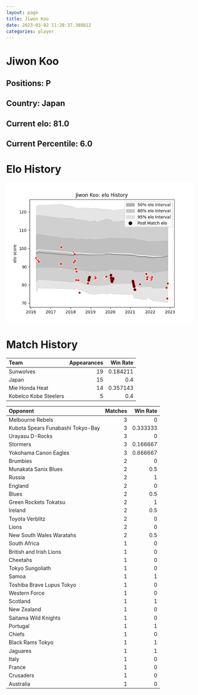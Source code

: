```yaml
---  
layout: page  
title: Jiwon Koo  
date: 2023-03-02 11:28:37.388812  
categories: player  
---
```

# Jiwon Koo

## Positions: P

## Country: Japan

## Current elo: 81.0

## Current Percentile: 6.0

# Elo History


![elo history](history_JiwonKoo.png)
# Match History


| Team                  |   Appearances |   Win Rate |
|:----------------------|--------------:|-----------:|
| Sunwolves             |            19 |   0.184211 |
| Japan                 |            15 |   0.4      |
| Mie Honda Heat        |            14 |   0.357143 |
| Kobelco Kobe Steelers |             5 |   0.4      |

| Opponent                          |   Matches |   Win Rate |
|:----------------------------------|----------:|-----------:|
| Melbourne Rebels                  |         3 |   0        |
| Kubota Spears Funabashi Tokyo-Bay |         3 |   0.333333 |
| Urayasu D-Rocks                   |         3 |   0        |
| Stormers                          |         3 |   0.166667 |
| Yokohama Canon Eagles             |         3 |   0.666667 |
| Brumbies                          |         2 |   0        |
| Munakata Sanix Blues              |         2 |   0.5      |
| Russia                            |         2 |   1        |
| England                           |         2 |   0        |
| Blues                             |         2 |   0.5      |
| Green Rockets Tokatsu             |         2 |   1        |
| Ireland                           |         2 |   0.5      |
| Toyota Verblitz                   |         2 |   0        |
| Lions                             |         2 |   0        |
| New South Wales Waratahs          |         2 |   0.5      |
| South Africa                      |         1 |   0        |
| British and Irish Lions           |         1 |   0        |
| Cheetahs                          |         1 |   0        |
| Tokyo Sungoliath                  |         1 |   0        |
| Samoa                             |         1 |   1        |
| Toshiba Brave Lupus Tokyo         |         1 |   0        |
| Western Force                     |         1 |   0        |
| Scotland                          |         1 |   1        |
| New Zealand                       |         1 |   0        |
| Saitama Wild Knights              |         1 |   0        |
| Portugal                          |         1 |   1        |
| Chiefs                            |         1 |   0        |
| Black Rams Tokyo                  |         1 |   1        |
| Jaguares                          |         1 |   1        |
| Italy                             |         1 |   0        |
| France                            |         1 |   0        |
| Crusaders                         |         1 |   0        |
| Australia                         |         1 |   0        |